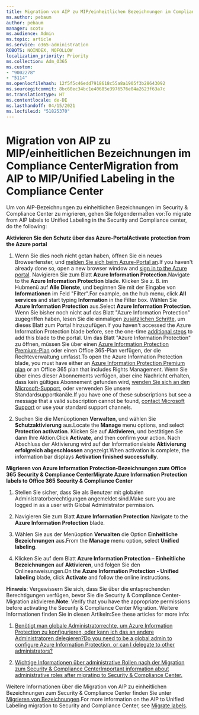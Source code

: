 ```yaml
---
title: Migration von AIP zu MIP/einheitlichen Bezeichnungen im Compliance Center
ms.author: pebaum
author: pebaum
manager: scotv
ms.audience: Admin
ms.topic: article
ms.service: o365-administration
ROBOTS: NOINDEX, NOFOLLOW
localization_priority: Priority
ms.collection: Adm_O365
ms.custom:
- "9002278"
- "5114"
ms.openlocfilehash: 12f5f5c46edd7918618c55a8a1905f3b28643092
ms.sourcegitcommit: 8bc60ec34bc1e40685e3976576e04a2623f63a7c
ms.translationtype: HT
ms.contentlocale: de-DE
ms.lasthandoff: 04/15/2021
ms.locfileid: "51825370"
---
```

# <a name="migration-from-aip-to-mipunified-labeling-in-the-compliance-center"></a><span data-ttu-id="3019b-102">Migration von AIP zu MIP/einheitlichen Bezeichnungen im Compliance Center</span><span class="sxs-lookup"><span data-stu-id="3019b-102">Migration from AIP to MIP/Unified Labeling in the Compliance Center</span></span>

<span data-ttu-id="3019b-103">Um von AIP-Bezeichnungen zu einheitlichen Bezeichnungen im Security & Compliance Center zu migrieren, gehen Sie folgendermaßen vor:</span><span class="sxs-lookup"><span data-stu-id="3019b-103">To migrate from AIP labels to Unified Labeling in the Security and Compliance center, do the following:</span></span>

<span data-ttu-id="3019b-104">**Aktivieren Sie den Schutz über das Azure-Portal**</span><span class="sxs-lookup"><span data-stu-id="3019b-104">**Activate protection from the Azure portal**</span></span>

1. <span data-ttu-id="3019b-105">Wenn Sie dies noch nicht getan haben, öffnen Sie ein neues Browserfenster, und [melden Sie sich beim Azure-Portal an](https://docs.microsoft.com/azure/information-protection/deploy-use/configure-policy#signing-in-to-the-azure-portal).</span><span class="sxs-lookup"><span data-stu-id="3019b-105">If you haven't already done so, open a new browser window and [sign in to the Azure portal](https://docs.microsoft.com/azure/information-protection/deploy-use/configure-policy#signing-in-to-the-azure-portal).</span></span> <span data-ttu-id="3019b-106">Navigieren Sie zum Blatt **Azure Information Protection**.</span><span class="sxs-lookup"><span data-stu-id="3019b-106">Navigate to the **Azure Information Protection** blade.</span></span> <span data-ttu-id="3019b-107">Klicken Sie z. B. im Hubmenü auf **Alle Dienste**, und beginnen Sie mit der Eingabe von **Informationen** im Feld "Filter".</span><span class="sxs-lookup"><span data-stu-id="3019b-107">For example, on the hub menu, click **All services** and start typing **Information** in the Filter box.</span></span> <span data-ttu-id="3019b-108">Wählen Sie **Azure Information Protection** aus.</span><span class="sxs-lookup"><span data-stu-id="3019b-108">Select **Azure Information Protection**.</span></span> <span data-ttu-id="3019b-109">Wenn Sie bisher noch nicht auf das Blatt "Azure Information Protection" zugegriffen haben, lesen Sie die einmaligen [zusätzlichen Schritte](https://docs.microsoft.com/azure/information-protection/deploy-use/configure-policy#to-access-the-azure-information-protection-blade-for-the-first-time), um dieses Blatt zum Portal hinzuzufügen.</span><span class="sxs-lookup"><span data-stu-id="3019b-109">If you haven't accessed the Azure Information Protection blade before, see the one-time [additional steps](https://docs.microsoft.com/azure/information-protection/deploy-use/configure-policy#to-access-the-azure-information-protection-blade-for-the-first-time) to add this blade to the portal.</span></span> <span data-ttu-id="3019b-110">Um das Blatt "Azure Information Protection" zu öffnen, müssen Sie über einen [Azure Information Protection Premium-Plan](https://www.microsoft.com/cloud-platform/azure-information-protection-pricing) oder einen Office 365-Plan verfügen, der die Rechteverwaltung umfasst.</span><span class="sxs-lookup"><span data-stu-id="3019b-110">To open the Azure Information Protection blade, you must have either an [Azure Information Protection Premium plan](https://www.microsoft.com/cloud-platform/azure-information-protection-pricing) or an Office 365 plan that includes Rights Management.</span></span> <span data-ttu-id="3019b-111">Wenn Sie über eines dieser Abonnements verfügen, aber eine Nachricht erhalten, dass kein gültiges Abonnement gefunden wird, [wenden Sie sich an den Microsoft-Support](https://docs.microsoft.com/azure/information-protection/get-started/information-support#to-contact-microsoft-support), oder verwenden Sie unsere Standardsupportkanäle.</span><span class="sxs-lookup"><span data-stu-id="3019b-111">If you have one of these subscriptions but see a message that a valid subscription cannot be found, [contact Microsoft Support](https://docs.microsoft.com/azure/information-protection/get-started/information-support#to-contact-microsoft-support) or use your standard support channels.</span></span>

2. <span data-ttu-id="3019b-112">Suchen Sie die Menüoptionen **Verwalten**, und wählen Sie **Schutzaktivierung** aus.</span><span class="sxs-lookup"><span data-stu-id="3019b-112">Locate the **Manage** menu options, and select **Protection activation**.</span></span> <span data-ttu-id="3019b-113">Klicken Sie auf **Aktivieren**, und bestätigen Sie dann Ihre Aktion.</span><span class="sxs-lookup"><span data-stu-id="3019b-113">Click **Activate**, and then confirm your action.</span></span> <span data-ttu-id="3019b-114">Nach Abschluss der Aktivierung wird auf der Informationsleiste **Aktivierung erfolgreich abgeschlossen** angezeigt.</span><span class="sxs-lookup"><span data-stu-id="3019b-114">When activation is complete, the information bar displays **Activation finished successfully**.</span></span>

<span data-ttu-id="3019b-115">**Migrieren von Azure Information Protection-Bezeichnungen zum Office 365 Security & Compliance Center**</span><span class="sxs-lookup"><span data-stu-id="3019b-115">**Migrate Azure Information Protection labels to Office 365 Security & Compliance Center**</span></span>

1. <span data-ttu-id="3019b-116">Stellen Sie sicher, dass Sie als Benutzer mit globalen Administratorberechtigungen angemeldet sind.</span><span class="sxs-lookup"><span data-stu-id="3019b-116">Make sure you are logged in as a user with Global Administrator permission.</span></span>

2. <span data-ttu-id="3019b-117">Navigieren Sie zum Blatt **Azure Information Protection**.</span><span class="sxs-lookup"><span data-stu-id="3019b-117">Navigate to the **Azure Information Protection** blade.</span></span>

3. <span data-ttu-id="3019b-118">Wählen Sie aus der Menüoption **Verwalten** die Option **Einheitliche Bezeichnungen** aus.</span><span class="sxs-lookup"><span data-stu-id="3019b-118">From the **Manage** menu option, select **Unified labeling**.</span></span>

4. <span data-ttu-id="3019b-119">Klicken Sie auf dem Blatt **Azure Information Protection – Einheitliche Bezeichnungen** auf **Aktivieren**, und folgen Sie den Onlineanweisungen.</span><span class="sxs-lookup"><span data-stu-id="3019b-119">On the **Azure Information Protection - Unified labeling** blade, click **Activate** and follow the online instructions.</span></span>

<span data-ttu-id="3019b-120">**Hinweis**: Vergewissern Sie sich, dass Sie über die entsprechenden Berechtigungen verfügen, bevor Sie die Security & Compliance Center-Migration aktivieren.</span><span class="sxs-lookup"><span data-stu-id="3019b-120">**Note**: Verify that you have the appropriate permissions before activating the Security & Compliance Center Migration.</span></span> <span data-ttu-id="3019b-121">Weitere Informationen finden Sie in diesen Artikeln:</span><span class="sxs-lookup"><span data-stu-id="3019b-121">See these articles for more info:</span></span>

1. [<span data-ttu-id="3019b-122">Benötigt man globale Administratorrechte, um Azure Information Protection zu konfigurieren, oder kann ich das an andere Administratoren delegieren?</span><span class="sxs-lookup"><span data-stu-id="3019b-122">Do you need to be a global admin to configure Azure Information Protection, or can I delegate to other administrators?</span></span>](https://docs.microsoft.com/azure/information-protection/faqs#do-you-need-to-be-a-global-admin-to-configure-azure-information-protection-or-can-i-delegate-to-other-administrators)

2. [<span data-ttu-id="3019b-123">Wichtige Informationen über administrative Rollen nach der Migration zum Security & Compliance Center</span><span class="sxs-lookup"><span data-stu-id="3019b-123">Important information about administrative roles after migrating to Security & Compliance Center.</span></span>](https://docs.microsoft.com/azure/information-protection/configure-policy-migrate-labels#important-information-about-administrative-roles)

<span data-ttu-id="3019b-124">Weitere Informationen über die Migration von AIP zu einheitlichen Bezeichnungen zum Security & Compliance Center finden Sie unter [Migrieren von Bezeichnungen](https://docs.microsoft.com/azure/information-protection/configure-policy-migrate-labels).</span><span class="sxs-lookup"><span data-stu-id="3019b-124">For more information on the AIP to Unified Labeling migration to Security and Compliance Center, see [Migrate labels](https://docs.microsoft.com/azure/information-protection/configure-policy-migrate-labels).</span></span>
